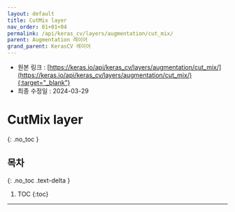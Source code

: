 ```yaml
---
layout: default
title: CutMix layer
nav_order: 01+01+04
permalink: /api/keras_cv/layers/augmentation/cut_mix/
parent: Augmentation 레이어
grand_parent: KerasCV 레이어
---
```


* 원본 링크 : [https://keras.io/api/keras_cv/layers/augmentation/cut_mix/](https://keras.io/api/keras_cv/layers/augmentation/cut_mix/){:target="_blank"}
* 최종 수정일 : 2024-03-29

# CutMix layer
{: .no_toc }

## 목차
{: .no_toc .text-delta }

1. TOC
{:toc}

---
